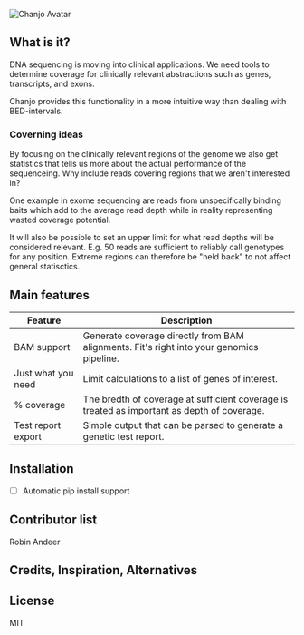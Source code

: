 ![Chanjo Avatar](https://raw.github.com/robinandeer/chanjo2/master/assets/chanjo_logo.png)

## What is it?
DNA sequencing is moving into clinical applications. We need tools to determine coverage for clinically relevant abstractions such as genes, transcripts, and exons.

Chanjo provides this functionality in a more intuitive way than dealing with BED-intervals.

### Coverning ideas

By focusing on the clinically relevant regions of the genome we also get statistics that tells us more about the actual performance of the sequenceing. Why include reads covering regions that we aren't interested in?

One example in exome sequencing are reads from unspecifically binding baits which add to the average read depth while in reality representing wasted coverage potential.

It will also be possible to set an upper limit for what read depths will be considered relevant. E.g. 50 reads are sufficient to reliably call genotypes for any position. Extreme regions can therefore be "held back" to not affect general statisctics.

## Main features
| Feature            | Description   |
| ------------------ | ------------- |
| BAM support        | Generate coverage directly from BAM alignments. Fit's right into your genomics pipeline. |
| Just what you need | Limit calculations to a list of genes of interest. |
| % coverage         | The bredth of coverage at sufficient coverage is treated as important as depth of coverage. |
| Test report export | Simple output that can be parsed to generate a genetic test report. |

## Installation
- [ ] Automatic pip install support

## Contributor list
Robin Andeer

## Credits, Inspiration, Alternatives

## License
MIT
